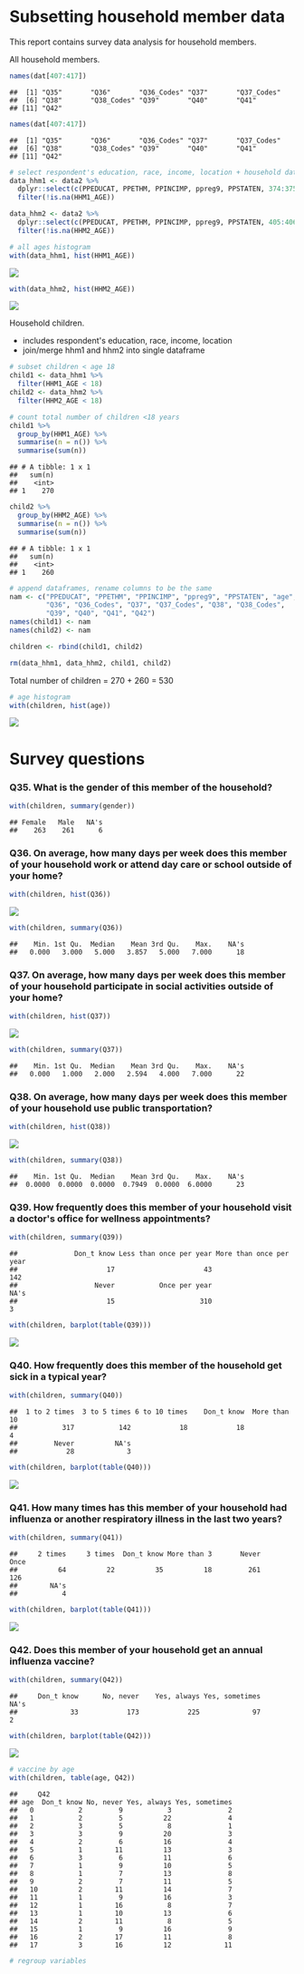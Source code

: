 # Subsetting household member data

This report contains survey data analysis for household members.



All household members.


```r
names(dat[407:417])
```

```
##  [1] "Q35"       "Q36"       "Q36_Codes" "Q37"       "Q37_Codes"
##  [6] "Q38"       "Q38_Codes" "Q39"       "Q40"       "Q41"      
## [11] "Q42"
```

```r
names(dat[407:417])
```

```
##  [1] "Q35"       "Q36"       "Q36_Codes" "Q37"       "Q37_Codes"
##  [6] "Q38"       "Q38_Codes" "Q39"       "Q40"       "Q41"      
## [11] "Q42"
```

```r
# select respondent's education, race, income, location + household data
data_hhm1 <- data2 %>%
  dplyr::select(c(PPEDUCAT, PPETHM, PPINCIMP, ppreg9, PPSTATEN, 374:375, 407:417)) %>%
  filter(!is.na(HHM1_AGE))

data_hhm2 <- data2 %>%
  dplyr::select(c(PPEDUCAT, PPETHM, PPINCIMP, ppreg9, PPSTATEN, 405:406, 418:428)) %>%
  filter(!is.na(HHM2_AGE))

# all ages histogram
with(data_hhm1, hist(HHM1_AGE))
```

![](flu-house_files/figure-html/unnamed-chunk-1-1.png)<!-- -->

```r
with(data_hhm2, hist(HHM2_AGE))
```

![](flu-house_files/figure-html/unnamed-chunk-1-2.png)<!-- -->

Household children.
- includes respondent's education, race, income, location
- join/merge hhm1 and hhm2 into single dataframe


```r
# subset children < age 18
child1 <- data_hhm1 %>%
  filter(HHM1_AGE < 18)
child2 <- data_hhm2 %>%
  filter(HHM2_AGE < 18)

# count total number of children <18 years
child1 %>%
  group_by(HHM1_AGE) %>%
  summarise(n = n()) %>%
  summarise(sum(n))
```

```
## # A tibble: 1 x 1
##   sum(n)
##    <int>
## 1    270
```

```r
child2 %>%
  group_by(HHM2_AGE) %>%
  summarise(n = n()) %>%
  summarise(sum(n))
```

```
## # A tibble: 1 x 1
##   sum(n)
##    <int>
## 1    260
```

```r
# append dataframes, rename columns to be the same
nam <- c("PPEDUCAT", "PPETHM", "PPINCIMP", "ppreg9", "PPSTATEN", "age", "name", "gender",
         "Q36", "Q36_Codes", "Q37", "Q37_Codes", "Q38", "Q38_Codes",
         "Q39", "Q40", "Q41", "Q42")
names(child1) <- nam
names(child2) <- nam

children <- rbind(child1, child2)

rm(data_hhm1, data_hhm2, child1, child2)
```

Total number of children = 270 + 260 = 530


```r
# age histogram
with(children, hist(age))
```

![](flu-house_files/figure-html/unnamed-chunk-3-1.png)<!-- -->




# Survey questions
### Q35. What is the gender of this member of the household?



```r
with(children, summary(gender))
```

```
## Female   Male   NA's 
##    263    261      6
```

### Q36. On average, how many days per week does this member of your household work or attend day care or school outside of your home?


```r
with(children, hist(Q36))
```

![](flu-house_files/figure-html/unnamed-chunk-5-1.png)<!-- -->

```r
with(children, summary(Q36))
```

```
##    Min. 1st Qu.  Median    Mean 3rd Qu.    Max.    NA's 
##   0.000   3.000   5.000   3.857   5.000   7.000      18
```

### Q37. On average, how many days per week does this member of your household participate in social activities outside of your home?


```r
with(children, hist(Q37))
```

![](flu-house_files/figure-html/unnamed-chunk-6-1.png)<!-- -->

```r
with(children, summary(Q37))
```

```
##    Min. 1st Qu.  Median    Mean 3rd Qu.    Max.    NA's 
##   0.000   1.000   2.000   2.594   4.000   7.000      22
```

### Q38. On average, how many days per week does this member of your household use public transportation?


```r
with(children, hist(Q38))
```

![](flu-house_files/figure-html/unnamed-chunk-7-1.png)<!-- -->

```r
with(children, summary(Q38))
```

```
##    Min. 1st Qu.  Median    Mean 3rd Qu.    Max.    NA's 
##  0.0000  0.0000  0.0000  0.7949  0.0000  6.0000      23
```

### Q39. How frequently does this member of your household visit a doctor's office for wellness appointments?


```r
with(children, summary(Q39))
```

```
##              Don_t know Less than once per year More than once per year 
##                      17                      43                     142 
##                   Never           Once per year                    NA's 
##                      15                     310                       3
```

```r
with(children, barplot(table(Q39)))
```

![](flu-house_files/figure-html/unnamed-chunk-8-1.png)<!-- -->

### Q40. How frequently does this member of the household get sick in a typical year?


```r
with(children, summary(Q40))
```

```
##  1 to 2 times  3 to 5 times 6 to 10 times    Don_t know  More than 10 
##           317           142            18            18             4 
##         Never          NA's 
##            28             3
```

```r
with(children, barplot(table(Q40)))
```

![](flu-house_files/figure-html/unnamed-chunk-9-1.png)<!-- -->


### Q41. How many times has this member of your household had influenza or another respiratory illness in the last two years?



```r
with(children, summary(Q41))
```

```
##     2 times     3 times  Don_t know More than 3       Never        Once 
##          64          22          35          18         261         126 
##        NA's 
##           4
```

```r
with(children, barplot(table(Q41)))
```

![](flu-house_files/figure-html/unnamed-chunk-10-1.png)<!-- -->


### Q42. Does this member of your household get an annual influenza vaccine?



```r
with(children, summary(Q42))
```

```
##     Don_t know      No, never    Yes, always Yes, sometimes           NA's 
##             33            173            225             97              2
```

```r
with(children, barplot(table(Q42)))
```

![](flu-house_files/figure-html/unnamed-chunk-11-1.png)<!-- -->

```r
# vaccine by age
with(children, table(age, Q42))
```

```
##     Q42
## age  Don_t know No, never Yes, always Yes, sometimes
##   0           2         9           3              2
##   1           2         5          22              4
##   2           3         5           8              1
##   3           3         9          20              3
##   4           2         6          16              4
##   5           1        11          13              3
##   6           3         6          11              6
##   7           1         9          10              5
##   8           1         7          13              8
##   9           2         7          11              5
##   10          2        11          14              7
##   11          1         9          16              3
##   12          1        16           8              7
##   13          1        10          13              6
##   14          2        11           8              5
##   15          1         9          16              9
##   16          2        17          11              8
##   17          3        16          12             11
```

```r
# regroup variables
```



